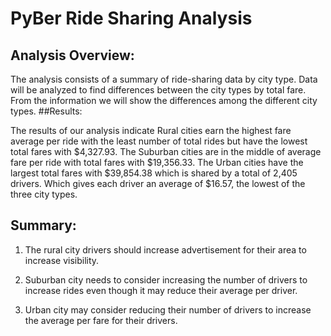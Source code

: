 # PyBer Ride Sharing Analysis

## Analysis Overview:

The analysis consists of a summary of ride-sharing data by city type.  Data will be analyzed to find differences between the city types by total fare.  From the information we will show the differences among the different city types.
##Results:

The results of our analysis indicate Rural cities earn the highest fare average per ride with the least number of total rides but have the lowest total fares with $4,327.93.  The Suburban cities are in the middle of average fare per ride with total fares with $19,356.33. The Urban cities have the largest total fares with $39,854.38 which is shared by a total of 2,405 drivers.  Which gives each driver an average of $16.57, the lowest of the three city types.


 
## Summary:

1.	The rural city drivers should increase advertisement for their area to increase visibility.

2.	Suburban city needs to consider increasing the number of drivers to increase rides even though it may reduce their average per driver.

3.	Urban city may consider reducing their number of drivers to increase the average per fare for their drivers.


 


